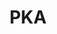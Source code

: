 ---
title: PKA
crosslinks:
- livven
- autotldr
- SexyKyle
- LivestreamFail
- sarah_xxx
- AskReddit
- AmItheAsshole
- The_Donald
- MMA
- news
- RapeSquadKillas
- PS4
- JoeRogan
- ethtrader
- loseit
- KarmaCourt
- GoTlinks
- RedditCensors
- legaladvice
- OldPeoplePooping
---